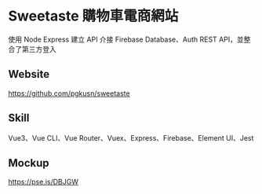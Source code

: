 # Sweetaste 購物車電商網站

使用 Node Express 建立 API 介接 Firebase Database、Auth REST API，並整合了第三方登入

## Website
https://github.com/pgkusn/sweetaste

## Skill
Vue3、Vue CLI、Vue Router、Vuex、Express、Firebase、Element UI、Jest

## Mockup
https://pse.is/DBJGW
